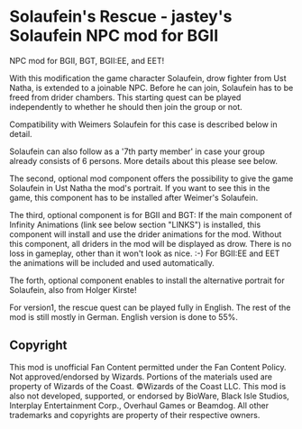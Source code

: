 # Solaufein's Rescue - jastey's Solaufein NPC mod for BGII
NPC mod for BGII, BGT, BGII:EE, and EET!

With this modification the game character Solaufein, drow fighter from Ust Natha, is extended to a joinable NPC. Before he can join, Solaufein has to be freed from drider chambers. This starting quest can be played independently to whether he should then join the group or not.
 
Compatibility with Weimers Solaufein for this case is described below in detail.

Solaufein can also follow as a '7th party member' in case your group already consists of 6 persons. More details about this please see below.

The second, optional mod component offers the possibility to give the game Solaufein in Ust Natha the mod's portrait. If you want to see this in the game, this component has to be installed after Weimer's Solaufein.

The third, optional component is for BGII and BGT: If the main component of Infinity Animations (link see below section "LINKS") is installed, this component will install and use the drider animations for the mod. 
Without this component, all driders in the mod will be displayed as drow. There is no loss in gameplay, other than it won't look as nice. :-) 
For BGII:EE and EET the animations will be included and used automatically.

The forth, optional component enables to install the alternative portrait for Solaufein, also from Holger Kirste!


For version1, the rescue quest can be played fully in English. The rest of the mod is still mostly in German. English version is done to 55%.


## Copyright
This mod is unofficial Fan Content permitted under the Fan Content Policy. Not approved/endorsed by Wizards. Portions of the materials used are property of Wizards of the Coast. ©Wizards of the Coast LLC. This mod is also not developed, supported, or endorsed by BioWare, Black Isle Studios, Interplay Entertainment Corp., Overhaul Games or Beamdog. All other trademarks and copyrights are property of their respective owners. 

